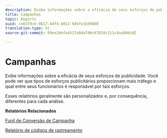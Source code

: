 ```yaml
---
description: Exibe informações sobre a eficácia de seus esforços de publicidade. Você pode ver que tipos de esforços publicitários proporcionam mais tráfego e qual entre seus funcionários é responsável por tais esforços.
title: Campanhas
topic: Reports
uuid: ce6379cb-8617-44f4-b012-945fe1bd98d0
translation-type: ht
source-git-commit: 99ee24efaa517e8da700c67818c111c4aa90dc02

---
```



# Campanhas

Exibe informações sobre a eficácia de seus esforços de publicidade. Você pode ver que tipos de esforços publicitários proporcionam mais tráfego e qual entre seus funcionários é responsável por tais esforços.

Esses relatórios geralmente são personalizados e, por consequência, diferentes para cada análise.

**Relatórios Relacionados**

[Funil de Conversão de Campanha](/help/components/c-variables/dimensionslist/reports-campaign-conversion-funnel.md)

[Relatório de códigos de rastreamento](/help/components/c-variables/dimensionslist/reports-tracking-codes.md)
